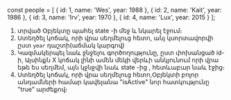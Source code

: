 const people = [
  { id: 1, name: 'Wes', year: 1988 },
  { id: 2, name: 'Kait', year: 1986 },
  { id: 3, name: 'Irv', year: 1970 },
  { id: 4, name: 'Lux', year: 2015 }
];

1. տրված Օբյեկտը պահել state -ի մեջ և նկարել էջում։
2. Ստեղծել կոճակ, որի վրա սեղմելուց հետո, անյ կսորտավորվի ըստ `year` դաշտի(աճմակ կարգով)
3. Կազմակերպել նաև ջնջելու գործողությունը, ըստ փոխանցած id-ի, Այսինքն X կոճակ լինի ամեն մեկի վերևի անկյունում որի վրա եթե ես սեղմեմ, այն կջնջվի նաև state -ից , հետևաբար նաև էջից։
4. Ստեղծել կոճակ, որի վրա սեղմելուց հետո,Օբյեկտի բոլոր անդամների համար կավելանա "isActive" նոր հատկությունը "true" արժեքով։